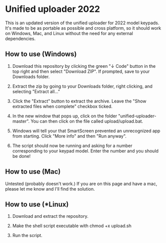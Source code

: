 # Unified uploader 2022

This is an updated version of the unified uploader for 2022 model keypads. It's made to be as portable as possible and cross platform, so it should work on Windows, Mac, and Linux without the need for any external dependencies.

## How to use (Windows)

1. Download this repository by clicking the green "↓ Code" button in the top right and then select "Download ZIP". If prompted, save to your Downloads folder.

2. Extract the zip by going to your Downloads folder, right clicking, and selecting "Extract all..."

3. Click the "Extract" button to extract the archive. Leave the "Show extracted files when complete" checkbox ticked.

4. In the new window that pops up, click on the folder "unified-uploader-master". You can then click on the file called upload/upload.bat.

5. Windows will tell your that SmartScreen prevented an unrecognized app from starting. Click "More info" and then "Run anyway".

6. The script should now be running and asking for a number corresponding to your keypad model. Enter the number and you should be done!

## How to use (Mac)

Untested (probably doesn't work.) If you are on this page and have a mac, please let me know and I'll find the solution.

## How to use (*Linux)

1. Download and extract the repository.

2. Make the shell script executable with chmod +x upload.sh

3. Run the script.
